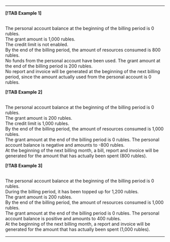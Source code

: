  ---  

**[!TAB Example 1]**

<br/>The personal account balance at the beginning of the billing period is 0 rubles.
<br/>The grant amount is 1,000 rubles.
<br/>The credit limit is not enabled.
<br/>By the end of the billing period, the amount of resources consumed is 800 rubles.
<br/>No funds from the personal account have been used. The grant amount at the end of the billing period is 200 rubles.
<br/>No report and invoice will be generated at the beginning of the next billing period, since the amount actually used from the personal account is 0 rubles.

**[!TAB Example 2]**

<br/>The personal account balance at the beginning of the billing period is 0 rubles.
<br/>The grant amount is 200 rubles.
<br/>The credit limit is 1,000 rubles.
<br/>By the end of the billing period, the amount of resources consumed is 1,000 rubles.
<br/>The grant amount at the end of the billing period is 0 rubles. The personal account balance is negative and amounts to -800 rubles.
<br/>At the beginning of the next billing month, a bill, report and invoice will be generated for the amount that has actually been spent (800 rubles).

**[!TAB Example 3]**

<br/>The personal account balance at the beginning of the billing period is 0 rubles.
<br/>During the billing period, it has been topped up for 1,200 rubles.
<br/>The grant amount is 200 rubles.
<br/>By the end of the billing period, the amount of resources consumed is 1,000 rubles.
<br/>The grant amount at the end of the billing period is 0 rubles. The personal account balance is positive and amounts to 400 rubles.
<br/>At the beginning of the next billing month, a report and invoice will be generated for the amount that has actually been spent (1,000 rubles).

  ---    

